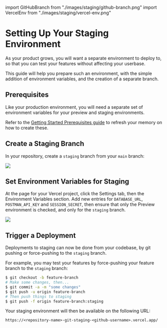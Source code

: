 import GitHubBranch from "./images/staging/github-branch.png"
import VercelEnv from "./images/staging/vercel-env.png"

# Setting Up Your Staging Environment

As your product grows, you will want a separate environment to deploy to,
so that you can test your features without affecting your userbase.

This guide will help you prepare such an environment, with the simple
addition of environment variables, and the creation of a separate branch.

## Prerequisites

Like your production environment, you will need a separate set of environment
variables for your preview and staging environments. 

Refer to the [Getting Started Prerequisites guide](../getting-started/01-prerequisites.md)
to refresh your memory on how to create these.

## Create a Staging Branch

In your repository, create a `staging` branch from your `main` branch:

<img src={GitHubBranch} />

## Set Environment Variables for Staging

At the page for your Vercel project, click the Settings tab, then
the Environment Variables section. Add new entries for `DATABASE_URL`,
`POSTMAN_API_KEY` and `SESSION_SECRET`, then ensure that only the Preview
environment is checked, and only for the `staging` branch.

<img src={VercelEnv} />

## Trigger a Deployment

Deployments to staging can now be done from your codebase, by git pushing
or force-pushing to the `staging` branch.

For example, you may test your features by force-pushing your feature branch
to the `staging` branch:

```sh
$ git checkout -b feature-branch
# Make some changes, then...
$ git commit -a -m "some changes"
$ git push -u origin feature-branch
# Then push things to staging
$ git push -f origin feature-branch:staging
```

Your staging environment will then be available on the following URL:
```
https://<repository-name>-git-staging-<github-username>.vercel.app/
```
